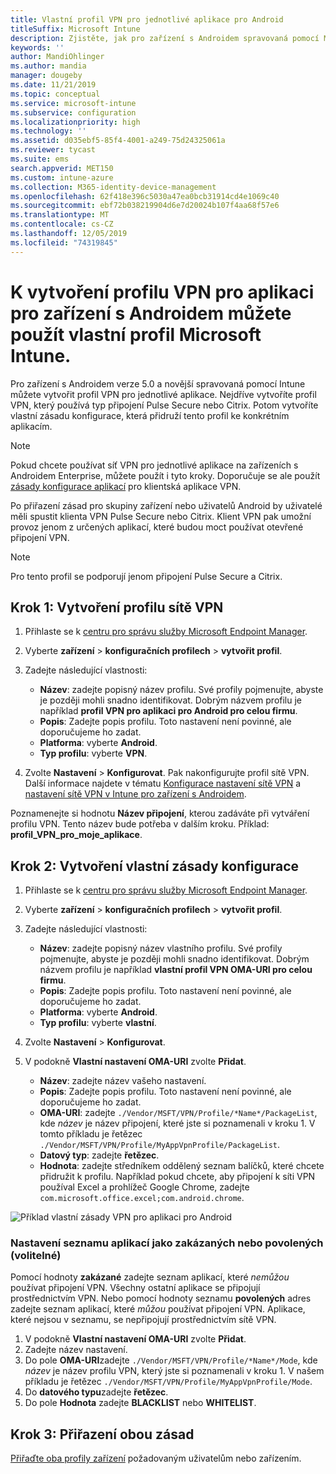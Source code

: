 ```yaml
---
title: Vlastní profil VPN pro jednotlivé aplikace pro Android
titleSuffix: Microsoft Intune
description: Zjistěte, jak pro zařízení s Androidem spravovaná pomocí Microsoft Intune vytvořit profil VPN pro aplikaci.
keywords: ''
author: MandiOhlinger
ms.author: mandia
manager: dougeby
ms.date: 11/21/2019
ms.topic: conceptual
ms.service: microsoft-intune
ms.subservice: configuration
ms.localizationpriority: high
ms.technology: ''
ms.assetid: d035ebf5-85f4-4001-a249-75d24325061a
ms.reviewer: tycast
ms.suite: ems
search.appverid: MET150
ms.custom: intune-azure
ms.collection: M365-identity-device-management
ms.openlocfilehash: 62f418e396c5030a47ea0bcb31914cd4e1069c40
ms.sourcegitcommit: ebf72b038219904d6e7d20024b107f4aa68f57e6
ms.translationtype: MT
ms.contentlocale: cs-CZ
ms.lasthandoff: 12/05/2019
ms.locfileid: "74319845"
---
```

# <a name="use-a-microsoft-intune-custom-profile-to-create-a-per-app-vpn-profile-for-android-devices"></a>K vytvoření profilu VPN pro aplikaci pro zařízení s Androidem můžete použít vlastní profil Microsoft Intune.

Pro zařízení s Androidem verze 5.0 a novější spravovaná pomocí Intune můžete vytvořit profil VPN pro jednotlivé aplikace. Nejdříve vytvoříte profil VPN, který používá typ připojení Pulse Secure nebo Citrix. Potom vytvoříte vlastní zásadu konfigurace, která přidruží tento profil ke konkrétním aplikacím.

> [!NOTE]
> Pokud chcete používat síť VPN pro jednotlivé aplikace na zařízeních s Androidem Enterprise, můžete použít i tyto kroky. Doporučuje se ale použít [zásady konfigurace aplikací](../apps/app-configuration-policies-use-android.md) pro klientská aplikace VPN.

Po přiřazení zásad pro skupiny zařízení nebo uživatelů Android by uživatelé měli spustit klienta VPN Pulse Secure nebo Citrix. Klient VPN pak umožní provoz jenom z určených aplikací, které budou moct používat otevřené připojení VPN.

> [!NOTE]
>
> Pro tento profil se podporují jenom připojení Pulse Secure a Citrix.

## <a name="step-1-create-a-vpn-profile"></a>Krok 1: Vytvoření profilu sítě VPN

1. Přihlaste se k [centru pro správu služby Microsoft Endpoint Manager](https://go.microsoft.com/fwlink/?linkid=2109431).
2. Vyberte **zařízení** > **konfiguračních profilech** > **vytvořit profil**.
3. Zadejte následující vlastnosti:

    - **Název**: zadejte popisný název profilu. Své profily pojmenujte, abyste je později mohli snadno identifikovat. Dobrým názvem profilu je například **profil VPN pro aplikaci pro Android pro celou firmu**.
    - **Popis**: Zadejte popis profilu. Toto nastavení není povinné, ale doporučujeme ho zadat.
    - **Platforma**: vyberte **Android**.
    - **Typ profilu**: vyberte **VPN**.

4. Zvolte **Nastavení** > **Konfigurovat**. Pak nakonfigurujte profil sítě VPN. Další informace najdete v tématu [Konfigurace nastavení sítě VPN](vpn-settings-configure.md) a [nastavení sítě VPN v Intune pro zařízení s Androidem](vpn-settings-android.md).

Poznamenejte si hodnotu **Název připojení**, kterou zadáváte při vytváření profilu VPN. Tento název bude potřeba v dalším kroku. Příklad: **profil_VPN_pro_moje_aplikace**.

## <a name="step-2-create-a-custom-configuration-policy"></a>Krok 2: Vytvoření vlastní zásady konfigurace

1. Přihlaste se k [centru pro správu služby Microsoft Endpoint Manager](https://go.microsoft.com/fwlink/?linkid=2109431).
2. Vyberte **zařízení** > **konfiguračních profilech** > **vytvořit profil**.
3. Zadejte následující vlastnosti:

    - **Název**: zadejte popisný název vlastního profilu. Své profily pojmenujte, abyste je později mohli snadno identifikovat. Dobrým názvem profilu je například **vlastní profil VPN OMA-URI pro celou firmu**.
    - **Popis**: Zadejte popis profilu. Toto nastavení není povinné, ale doporučujeme ho zadat.
    - **Platforma**: vyberte **Android**.
    - **Typ profilu**: vyberte **vlastní**.

4. Zvolte **Nastavení** > **Konfigurovat**.
5. V podokně **Vlastní nastavení OMA-URI** zvolte **Přidat**.
    - **Název**: zadejte název vašeho nastavení.
    - **Popis**: Zadejte popis profilu. Toto nastavení není povinné, ale doporučujeme ho zadat.
    - **OMA-URI**: zadejte `./Vendor/MSFT/VPN/Profile/*Name*/PackageList`, kde *název* je název připojení, které jste si poznamenali v kroku 1. V tomto příkladu je řetězec `./Vendor/MSFT/VPN/Profile/MyAppVpnProfile/PackageList`.
    - **Datový typ**: zadejte **řetězec**.
    - **Hodnota**: zadejte středníkem oddělený seznam balíčků, které chcete přidružit k profilu. Například pokud chcete, aby připojení k síti VPN používal Excel a prohlížeč Google Chrome, zadejte `com.microsoft.office.excel;com.android.chrome`.

![Příklad vlastní zásady VPN pro aplikaci pro Android](./media/android-pulse-secure-per-app-vpn/android_per_app_vpn_oma_uri.png)

### <a name="set-your-app-list-to-blacklist-or-whitelist-optional"></a>Nastavení seznamu aplikací jako zakázaných nebo povolených (volitelné)

Pomocí hodnoty **zakázané** zadejte seznam aplikací, které *nemůžou* používat připojení VPN. Všechny ostatní aplikace se připojují prostřednictvím VPN. Nebo pomocí hodnoty seznamu **povolených** adres zadejte seznam aplikací, které *můžou* používat připojení VPN. Aplikace, které nejsou v seznamu, se nepřipojují prostřednictvím sítě VPN.

1. V podokně **Vlastní nastavení OMA-URI** zvolte **Přidat**.
2. Zadejte název nastavení.
3. Do pole **OMA-URI**zadejte `./Vendor/MSFT/VPN/Profile/*Name*/Mode`, kde *název* je název profilu VPN, který jste si poznamenali v kroku 1. V našem příkladu je řetězec `./Vendor/MSFT/VPN/Profile/MyAppVpnProfile/Mode`.
4. Do **datového typu**zadejte **řetězec**.
5. Do pole **Hodnota** zadejte **BLACKLIST** nebo **WHITELIST**.

## <a name="step-3-assign-both-policies"></a>Krok 3: Přiřazení obou zásad

[Přiřaďte oba profily zařízení](device-profile-assign.md) požadovaným uživatelům nebo zařízením.

